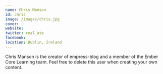 ```yaml
---
name: Chris Manson
id: chris
image: /images/chris.jpg
cover:
website:
twitter: real_ate
facebook:
location: Dublin, Ireland
---
```

Chris Manson is the creator of empress-blog and a member of the Ember Core
Learning team. Feel free to delete this user when creating your own content.
